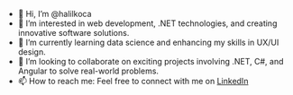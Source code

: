 - 👋 Hi, I’m @halilkoca  
- 👀 I’m interested in web development, .NET technologies, and creating innovative software solutions.  
- 🌱 I’m currently learning data science and enhancing my skills in UX/UI design.  
- 💞️ I’m looking to collaborate on exciting projects involving .NET, C#, and Angular to solve real-world problems.  
- 📫 How to reach me: Feel free to connect with me on [LinkedIn](https://www.linkedin.com/in/halilkoca/)

<!---
halilkoca/halilkoca is a ✨ special ✨ repository because its `README.md` (this file) appears on your GitHub profile.
You can click the Preview link to take a look at your changes.
--->
